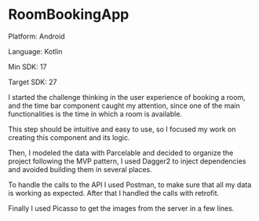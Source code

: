 # RoomBookingApp

Platform: Android

Language: Kotlin

Min SDK: 17

Target SDK: 27

I started the challenge thinking in the user experience of booking a room, and the time bar component caught my attention, since one of the main functionalities is the time in which a room is available.

This step should be intuitive and easy to use, so I focused my work on creating this component and its logic.

Then, I modeled the data with Parcelable and decided to organize the project following the MVP pattern, I used Dagger2 to inject dependencies and avoided building them in several places.

To handle the calls to the API I used Postman, to make sure that all my data is working as expected. After that I handled the calls with retrofit.

Finally I used Picasso to get the images from the server in a few lines.

